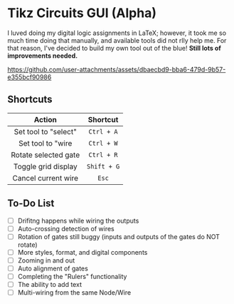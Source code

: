 # Tikz Circuits GUI (Alpha)
I luved doing my digital logic assignments in LaTeX; however, it took me so much time doing that manually, and available tools did not rlly help me. For that reason, I've decided to build my own tool out of the blue! **Still lots of improvements needed.**

https://github.com/user-attachments/assets/dbaecbd9-bba6-479d-9b57-e355bcf90986

## Shortcuts
| Action               | Shortcut             |
| :------------------: | :------------------: |
| Set tool to "select" | `Ctrl + A`           |
| Set tool to "wire    | `Ctrl + W`           |
| Rotate selected gate | `Ctrl + R`           |
| Toggle grid display  | `Shift + G`          |
| Cancel current wire  | `Esc`                |

## To-Do List
- [ ] Drifitng happens while wiring the outputs
- [ ] Auto-crossing detection of wires
- [ ] Rotation of gates still buggy (inputs and outputs of the gates do NOT rotate)
- [ ] More styles, format, and digital components
- [ ] Zooming in and out
- [ ] Auto alignment of gates
- [ ] Completing the "Rulers" functionality
- [ ] The ability to add text
- [ ] Multi-wiring from the same Node/Wire
